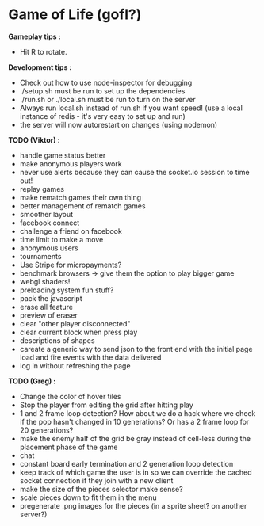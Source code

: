 Game of Life (gofl?)
=====

**Gameplay tips :**
 - Hit R to rotate.

**Development tips :**

 - Check out how to use node-inspector for debugging
 - ./setup.sh must be run to set up the dependencies
 - ./run.sh or ./local.sh must be run to turn on the server
 - Always run local.sh instead of run.sh if you want speed! (use a local instance of redis - it's very easy to set up and run)
 - the server will now autorestart on changes (using nodemon)

**TODO (Viktor) :**

 - handle game status better
 - make anonymous players work
 - never use alerts because they can cause the socket.io session to time out!
 - replay games
 - make rematch games their own thing
 - better management of rematch games
 - smoother layout
 - facebook connect
 - challenge a friend on facebook
 - time limit to make a move
 - anonymous users
 - tournaments
 - Use Stripe for micropayments?
 - benchmark browsers -> give them the option to play bigger game
 - webgl shaders!
 - preloading system fun stuff?
 - pack the javascript
 - erase all feature
 - preview of eraser
 - clear "other player disconnected"
 - clear current block when press play
 - descriptions of shapes
 - careate a generic way to send json to the front end with the initial page load and fire events with the data delivered
 - log in without refreshing the page

**TODO (Greg) :**

 - Change the color of hover tiles
 - Stop the player from editing the grid after hitting play
 - 1 and 2 frame loop detection? How about we do a hack where we check if the pop hasn't changed in 10 generations? Or has a 2 frame loop for 20 generations?
 - make the enemy half of the grid be gray instead of cell-less during the placement phase of the game
 - chat
 - constant board early termination and 2 generation loop detection
 - keep track of which game the user is in so we can override the cached socket connection if they join with a new client
 - make the size of the pieces selector make sense?
 - scale pieces down to fit them in the menu
 - pregenerate .png images for the pieces (in a sprite sheet? on another server?)

